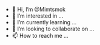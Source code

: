 - 👋 Hi, I’m @Mimtsmok
- 👀 I’m interested in ...
- 🌱 I’m currently learning ...
- 💞️ I’m looking to collaborate on ...
- 📫 How to reach me ...

<!---
Mimtsmok/Mimtsmok is a ✨ special ✨ repository because its `README.md` (this file) appears on your GitHub profile.
You can click the Preview link to take a look at your changes.
--->
